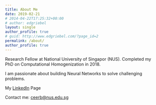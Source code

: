 ```yaml
---
title: About Me
date: 2019-02-21
# 2014-04-22T17:25:32+00:00
# author: edgriebel
layout: single
author_profile: true
# guid: http://www.edgriebel.com/?page_id=2
permalink: /about/
author_profile: true
---
```


Research Fellow at National University of Singapor (NUS). Completed my PhD on Computational Homogenization in 2018.


I am passionate about building Neural Networks to solve challenging problems.

<!--
> Web site architecture consulting and development, specializing in Java and Struts technologies, experienced in Oracle and Sybase.
> Technical Specialties: Java, J2EE/JavaEE, SQL, PL/SQL, JavaScript, CSS, JMS, Struts 1/2, Oracle, Cognos 
> Business Specialties: Agile team leadership, customer-centered development, requirements gathering and analysis, general technical liaison, Business Intelligence
-->

My <a title="My LinkedIn Page" href="https://www.linkedin.com/in/raja-biswas/" target="_blank">LinkedIn</a> Page

Contact me: ceerb@nus.edu.sg
